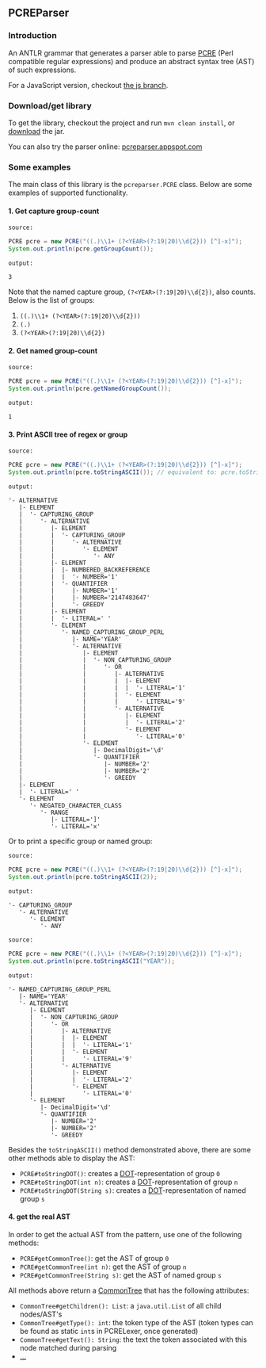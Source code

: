 ## PCREParser

### Introduction

An ANTLR grammar that generates a parser able to parse [PCRE](http://www.pcre.org/pcre.txt) (Perl 
compatible regular expressions) and produce an abstract syntax tree (AST) of such expressions.

For a JavaScript version, checkout [the js branch](https://github.com/bkiers/PCREParser/tree/js).

### Download/get library

To get the library, checkout the project and run `mvn clean install`, or
[download](https://github.com/bkiers/PCREParser/blob/master/PCREParser-0.3.1.jar) the jar.

You can also try the parser online: [pcreparser.appspot.com](http://pcreparser.appspot.com/)

### Some examples

The main class of this library is the `pcreparser.PCRE` class. Below are some examples of supported functionality.

#### 1. Get capture group-count

`source:`

```java
PCRE pcre = new PCRE("((.)\\1+ (?<YEAR>(?:19|20)\\d{2})) [^]-x]");
System.out.println(pcre.getGroupCount());
```

`output:`

```
3
```

Note that the named capture group, `(?<YEAR>(?:19|20)\\d{2})`, also counts. Below is the list of groups:

1. `((.)\\1+ (?<YEAR>(?:19|20)\\d{2}))`
2. `(.)`
3. `(?<YEAR>(?:19|20)\\d{2})`

#### 2. Get named group-count

`source:`

```java
PCRE pcre = new PCRE("((.)\\1+ (?<YEAR>(?:19|20)\\d{2})) [^]-x]");
System.out.println(pcre.getNamedGroupCount());
```

`output:`

```
1
```

#### 3. Print ASCII tree of regex or group

`source:`

```java
PCRE pcre = new PCRE("((.)\\1+ (?<YEAR>(?:19|20)\\d{2})) [^]-x]");
System.out.println(pcre.toStringASCII()); // equivalent to: pcre.toStringASCII(0)
```

`output:`

```
'- ALTERNATIVE
   |- ELEMENT
   |  '- CAPTURING_GROUP
   |     '- ALTERNATIVE
   |        |- ELEMENT
   |        |  '- CAPTURING_GROUP
   |        |     '- ALTERNATIVE
   |        |        '- ELEMENT
   |        |           '- ANY
   |        |- ELEMENT
   |        |  |- NUMBERED_BACKREFERENCE
   |        |  |  '- NUMBER='1'
   |        |  '- QUANTIFIER
   |        |     |- NUMBER='1'
   |        |     |- NUMBER='2147483647'
   |        |     '- GREEDY
   |        |- ELEMENT
   |        |  '- LITERAL=' '
   |        '- ELEMENT
   |           '- NAMED_CAPTURING_GROUP_PERL
   |              |- NAME='YEAR'
   |              '- ALTERNATIVE
   |                 |- ELEMENT
   |                 |  '- NON_CAPTURING_GROUP
   |                 |     '- OR
   |                 |        |- ALTERNATIVE
   |                 |        |  |- ELEMENT
   |                 |        |  |  '- LITERAL='1'
   |                 |        |  '- ELEMENT
   |                 |        |     '- LITERAL='9'
   |                 |        '- ALTERNATIVE
   |                 |           |- ELEMENT
   |                 |           |  '- LITERAL='2'
   |                 |           '- ELEMENT
   |                 |              '- LITERAL='0'
   |                 '- ELEMENT
   |                    |- DecimalDigit='\d'
   |                    '- QUANTIFIER
   |                       |- NUMBER='2'
   |                       |- NUMBER='2'
   |                       '- GREEDY
   |- ELEMENT
   |  '- LITERAL=' '
   '- ELEMENT
      '- NEGATED_CHARACTER_CLASS
         '- RANGE
            |- LITERAL=']'
            '- LITERAL='x'
```

Or to print a specific group or named group:

`source:`

```java
PCRE pcre = new PCRE("((.)\\1+ (?<YEAR>(?:19|20)\\d{2})) [^]-x]");
System.out.println(pcre.toStringASCII(2));
```

`output:`

```
'- CAPTURING_GROUP
   '- ALTERNATIVE
      '- ELEMENT
         '- ANY
```

`source:`

```java
PCRE pcre = new PCRE("((.)\\1+ (?<YEAR>(?:19|20)\\d{2})) [^]-x]");
System.out.println(pcre.toStringASCII("YEAR"));
```

`output:`

```
'- NAMED_CAPTURING_GROUP_PERL
   |- NAME='YEAR'
   '- ALTERNATIVE
      |- ELEMENT
      |  '- NON_CAPTURING_GROUP
      |     '- OR
      |        |- ALTERNATIVE
      |        |  |- ELEMENT
      |        |  |  '- LITERAL='1'
      |        |  '- ELEMENT
      |        |     '- LITERAL='9'
      |        '- ALTERNATIVE
      |           |- ELEMENT
      |           |  '- LITERAL='2'
      |           '- ELEMENT
      |              '- LITERAL='0'
      '- ELEMENT
         |- DecimalDigit='\d'
         '- QUANTIFIER
            |- NUMBER='2'
            |- NUMBER='2'
            '- GREEDY
```

Besides the `toStringASCII()` method demonstrated above, there are some other methods able to display the AST:

* `PCRE#toStringDOT()`: creates a [DOT](http://en.wikipedia.org/wiki/DOT_language)-representation of group `0`
* `PCRE#toStringDOT(int n)`: creates a [DOT](http://en.wikipedia.org/wiki/DOT_language)-representation of group `n`
* `PCRE#toStringDOT(String s)`: creates a [DOT](http://en.wikipedia.org/wiki/DOT_language)-representation of named group `s`

#### 4. get the real AST

In order to get the actual AST from the pattern, use one of the following methods:

* `PCRE#getCommonTree()`: get the AST of group `0`
* `PCRE#getCommonTree(int n)`: get the AST of group `n`
* `PCRE#getCommonTree(String s)`: get the AST of named group `s`

All methods above return a [CommonTree](http://www.antlr.org/api/Java/classorg_1_1antlr_1_1runtime_1_1tree_1_1_common_tree.html)
that has the following attributes:

* `CommonTree#getChildren(): List`: a `java.util.List` of all child nodes/AST's
* `CommonTree#getType(): int`: the token type of the AST (token types can be found as static `int`s in PCRELexer, once generated)
* `CommonTree#getText(): String`: the text the token associated with this node matched during parsing
* [...](http://www.antlr.org/api/Java/classorg_1_1antlr_1_1runtime_1_1tree_1_1_common_tree.html)

